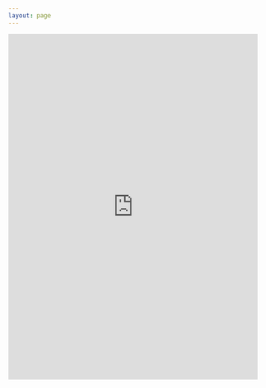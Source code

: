 ```yaml
---
layout: page
---
```


<iframe src="https://docs.google.com/forms/d/1xuidYh1I-AEPSUH5n9y4h9E3csmQthNDYIOvmqVgt_Y/viewform?embedded=true" style="width: 100%; height: 700px; border: 0;"></iframe>
